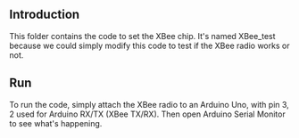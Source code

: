 ## Introduction
This folder contains the code to set the XBee chip. It's named XBee_test because we could simply modify this code to test if the XBee radio works or not.

## Run
To run the code, simply attach the XBee radio to an Arduino Uno, with pin 3, 2 used for Arduino RX/TX (XBee TX/RX). Then open Arduino Serial Monitor to see what's happening.